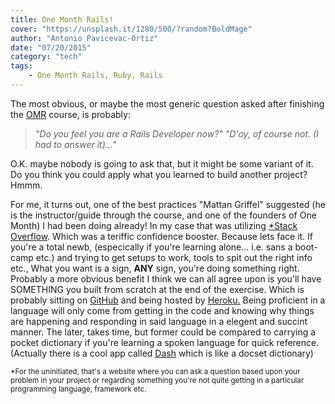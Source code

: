 ```yaml
---
title: One Month Rails!
cover: "https://unsplash.it/1280/500/?random?BoldMage"
author: "Antonio Pavicevac-Ortiz"
date: "07/20/2015"
category: "tech"
tags:
    - One Month Rails, Ruby, Rails
---
```


The most obvious, or maybe the most generic question asked after finishing the [OMR](https://onemonth.com/courses/one-month-rails) course, is probably:

> <em>"Do you feel you are a Rails Developer now?" "D'oy, of course not. (I had to answer it)..."</em>

<!--more-->

O.K. maybe nobody is going to ask that, but it might be some variant of it.
Do you think you could apply what you learned to build another project? Hmmm.

For me, it turns out, one of the best practices "Mattan Griffel" suggested (he is the instructor/guide through the course, and one of the founders of One Month) I had been doing already! In my case that was utilizing [*Stack Overflow](http://stackexchange.com/users/1383310/antonio-ortiz?tab=top). Which was a teriffic confidence booster. Because lets face it. If you're a total newb, (especically if you're learning alone... i.e. sans a boot-camp etc.) and trying to get setups to work, tools to spit out the right info etc., What you want is a sign, <strong>ANY</strong> sign, you're doing something right.
Probably a more obvious benefit I think we can all agree upon is you'll have SOMETHING you built from scratch at the end of the exercise. Which is probably sitting on [GitHub](https://en.wikipedia.org/wiki/GitHub) and being hosted by [Heroku.](https://www.heroku.com/about) Being proficient in a language will only come from getting in the code and knowing why things are happening and responding in said language in a elegent and succint manner. The later, takes time, but former could be compared to carrying a pocket dictionary if you're learning a spoken language for quick reference. (Actually there is a cool app called [Dash](https://kapeli.com/dash) which is like a docset dictionary)

<small>*For the uninitiated, that's a website where you can ask a question based upon your problem in your project or regarding something you're not quite getting in a particular programming language, framework etc.</small>
